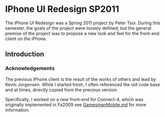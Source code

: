 IPhone UI Redesign SP2011
=========================

The iPhone UI Redesign was a Spring 2011 project by Peter Tsoi. During this semester, the goals of the project were loosely defined; but the general premise of the project was to propose a new look and feel for the front-end client on the iPhone.

Introduction
------------

### Acknowledgements

The previous iPhone client is the result of the works of others and lead by Kevin Jorgensen. While I started fresh, I often referenced the old code base and at times, directly copied from the previous version.

Specifically, I worked on a new front-end for Connect-4, which was originally implemented in Fa2009 see [GamesmanMobile.md](GamesmanMobile.md "wikilink") for more information.
